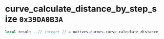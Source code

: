 # curve_calculate_distance_by_step_size `0x39DA0B3A`

```lua
local result --[[ integer ]] = natives.curves.curve_calculate_distance_by_step_size(_unk0 --[[ integer ]], _unk1 --[[ integer ]], _unk2 --[[ integer ]], _unk3 --[[ integer ]])
```